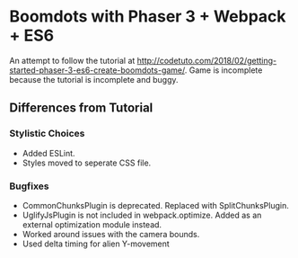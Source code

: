 # Boomdots with Phaser 3 + Webpack + ES6

An attempt to follow the tutorial at http://codetuto.com/2018/02/getting-started-phaser-3-es6-create-boomdots-game/.
Game is incomplete because the tutorial is incomplete and buggy.

## Differences from Tutorial

### Stylistic Choices

* Added ESLint.
* Styles moved to seperate CSS file.

### Bugfixes

* CommonChunksPlugin is deprecated. Replaced with SplitChunksPlugin.
* UglifyJsPlugin is not included in webpack.optimize. Added as an external optimization module instead.
* Worked around issues with the camera bounds.
* Used delta timing for alien Y-movement